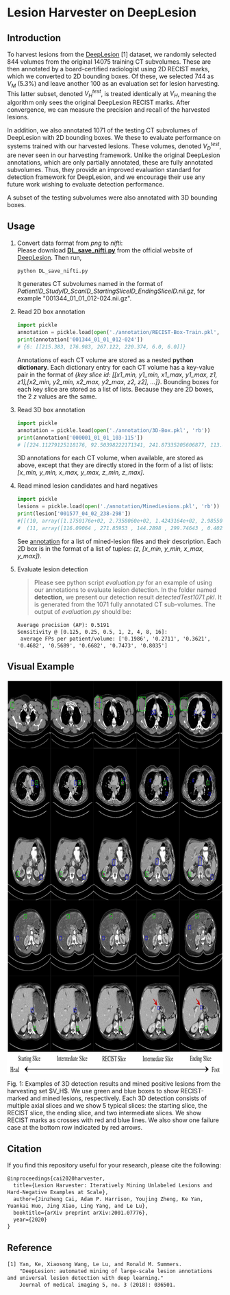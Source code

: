 # Lesion Harvester on DeepLesion

## Introduction
To harvest lesions from the [DeepLesion](https://nihcc.app.box.com/v/DeepLesion) [1] dataset, we randomly selected 844 volumes from the original 14075 training CT subvolumes. These are then annotated by a board-certified radiologist using 2D RECIST marks, which we converted to 2D bounding boxes. Of these, we selected 744 as $V_{M}$ (5.3%) and leave another 100 as an evaluation set for lesion harvesting. This latter subset, denoted $V_{H}^{test}$, is treated identically at $V_{H}$, meaning the algorithm only sees the original DeepLesion RECIST marks. After convergence, we can measure the precision and recall of the harvested lesions. 

In addition, we also annotated 1071 of the testing CT subvolumes of DeepLesion with 2D bounding boxes. We these to evaluate performance on systems trained with our harvested lesions. These volumes, denoted $V_{D}^{test}$, are never seen in our harvesting framework. Unlike the original DeepLesion annotations, which are only partially annotated, these are fully annotated subvolumes. Thus, they provide an improved evaluation standard for detection framework for DeepLesion, and we encourage their use any future work wishing to evaluate detection performance. 

A subset of the testing subvolumes were also annotated with 3D bounding boxes. 

## Usage 
1. Convert data format from *png* to *nifti*:  
   Please download [**DL_save_nifti.py**](https://nihcc.app.box.com/v/DeepLesion/file/305578281723) from the official website of [DeepLesion](https://nihcc.app.box.com/v/DeepLesion). Then run, 
    ```python 
    python DL_save_nifti.py 
    ```
    It generates CT subvolumes named in the format of *PatientID_StudyID_ScanID_StartingSliceID_EndingSliceID.nii.gz*, for example "001344_01_01_012-024.nii.gz".

2. Read 2D box annotation
    ```python
    import pickle 
    annotation = pickle.load(open('./annotation/RECIST-Box-Train.pkl', 'rb'))
    print(annotation['001344_01_01_012-024']) 
    # {6: [[215.383, 176.983, 267.122, 220.374, 6.0, 6.0]]} 
    ```
    Annotations of each CT volume are stored as a nested **python dictionary**. Each dictionary entry for each CT volume has a key-value pair in the format of *{key slice id: [[x1_min, y1_min, x1_max, y1_max, z1, z1],[x2_min, y2_min, x2_max, y2_max, z2, z2], ...]}*. Bounding boxes for each key slice are stored as a list of lists. Because they are 2D boxes, the 2 _z_ values are the same. 

3. Read 3D box annotation
    ```python
    import pickle 
    annotation = pickle.load(open('./annotation/3D-Box.pkl', 'rb'))
    print(annotation['000001_01_01_103-115'])
    # [[224.11279125118176, 92.50398222171341, 241.87335205606877, 113.86161863265343, 5.0, 6.0], [234.21612865759417, 78.1168292149383, 256.46265925305823, 104.75412242792794, 5.0, 6.0]]
    ```
    3D annotations for each CT volume, when available, are stored as above, except that they are directly stored in the form of a list of lists: *[x_min, y_min, x_max, y_max, z_min, z_max]*.

4. Read mined lesion candidates and hard negatives
    ```python
    import pickle
    lesions = pickle.load(open('./annotation/MinedLesions.pkl', 'rb')) 
    print(lesion['001577_04_02_238-298'])
    #[[(10, array([1.1750176e+02, 2.7358060e+02, 1.4243164e+02, 2.9855008e+02, 1.6449219e-01], dtype=float32)), 
    #  (11, array([116.09064 , 271.85953 , 144.2898 , 299.74643 , 0.40254077], dtype=float32)), ...]]
    ```
    See [annotation](/annotation/README.md) for a list of mined-lesion files and their description. Each 2D box is in the format of a list of tuples: *(z, [x_min, y_min, x_max, y_max])*.

5. Evaluate lesion detection
    > Please see python script _evaluation.py_ for an example of using our annotations to evaluate lesion detection.
    > In the folder named **detection**, we present our detection result _detectedTest1071.pkl_. It is generated from the 1071 fully annotated CT sub-volumes. The output of _evaluation.py_ should be:
    ```
    Average precision (AP): 0.5191
    Sensitivity @ [0.125, 0.25, 0.5, 1, 2, 4, 8, 16]:
     average FPs per patient/volume: ['0.1986', '0.2711', '0.3621', '0.4682', '0.5689', '0.6682', '0.7473', '0.8035']
    ```
    
## Visual Example

<p align="center">
    <img src="images/example.png" align="center" height="920px">
</p>
Fig. 1: Examples of 3D detection results and mined positive lesions from the harvesting set $V_H$. We use green and blue boxes to show RECIST-marked and mined lesions, respectively. Each 3D detection consists of multiple axial slices and we show 5 typical slices: the starting slice, the RECIST slice, the ending slice, and two intermediate slices. We show RECIST marks as crosses with red and blue lines. We also show one failure case at the bottom row indicated by red arrows.


## Citation
If you find this repository useful for your research, please cite the following: 
```
@inproceedings{cai2020harvester,
  title={Lesion Harvester: Iteratively Mining Unlabeled Lesions and Hard-Negative Examples at Scale},
  author={Jinzheng Cai, Adam P. Harrison, Youjing Zheng, Ke Yan, Yuankai Huo, Jing Xiao, Ling Yang, and Le Lu},
  booktitle={arXiv preprint arXiv:2001.07776},
  year={2020}
}
```

## Reference 
```
[1] Yan, Ke, Xiaosong Wang, Le Lu, and Ronald M. Summers.  
    "DeepLesion: automated mining of large-scale lesion annotations and universal lesion detection with deep learning."  
    Journal of medical imaging 5, no. 3 (2018): 036501.
```
